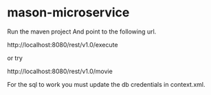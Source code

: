 # mason-microservice

Run the maven project And point to the following url.

http://localhost:8080/rest/v1.0/execute

or try

http://localhost:8080/rest/v1.0/movie

For the sql to work you must update the db credentials in context.xml.
